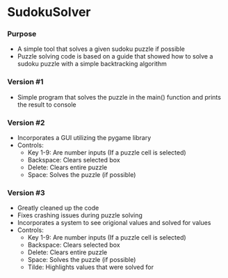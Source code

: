 # SudokuSolver

### Purpose
* A simple tool that solves a given sudoku puzzle if possible
* Puzzle solving code is based on a guide that showed how to solve a sudoku puzzle with a simple backtracking algorithm

### Version #1
* Simple program that solves the puzzle in the main() function and prints the result to console

### Version #2
* Incorporates a GUI utilizing the pygame library
* Controls:
  * Key 1-9: Are number inputs (If a puzzle cell is selected)
  * Backspace: Clears selected box
  * Delete: Clears entire puzzle
  * Space: Solves the puzzle (if possible)


### Version #3
* Greatly cleaned up the code
* Fixes crashing issues during puzzle solving
* Incorporates a system to see origional values and solved for values
* Controls:
  * Key 1-9: Are number inputs (If a puzzle cell is selected)
  * Backspace: Clears selected box
  * Delete: Clears entire puzzle
  * Space: Solves the puzzle (if possible)
  * Tilde: Highlights values that were solved for
